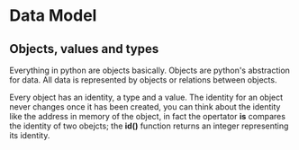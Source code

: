 # Data Model

## Objects, values and types
  
Everything in python are objects basically. Objects are python's abstraction for data. All data is represented by objects or relations 
between objects.

Every object has an identity, a type and a value. The identity for an object never changes once it has been created, you can think about 
the identity like the address in memory of the object, in fact the opertator **is** compares the identity of two obejcts; the **id()** 
function returns an integer representing its identity.
